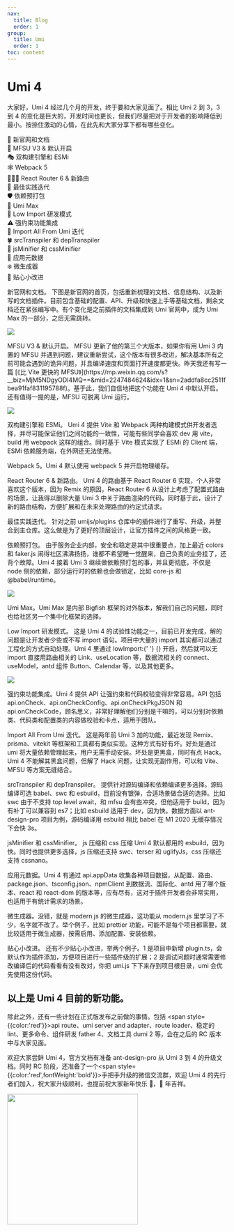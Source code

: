 ```yaml
---
nav:
  title: Blog
  order: 1
group:
  title: Umi
  order: 1
toc: content
---
```


# Umi 4

大家好，Umi 4 经过几个月的开发，终于要和大家见面了。相比 Umi 2 到 3，3 到 4 的变化是巨大的，开发时间也更长，但我们尽量把对于开发者的影响降低到最小。按捺住激动的心情，在此先和大家分享下都有哪些变化。

🎉 新官网和文档<br /> 🚀 MFSU V3 & 默认开启<br /> 🎭 双构建引擎和 ESMi<br /> 🕸 Webpack 5<br /> ⛹🏾‍♂️ React Router 6 & 新路由<br /> 🐹 最佳实践迭代<br /> 🛡️ 依赖预打包<br /> 🤺 Umi Max<br /> 🐛 Low Import 研发模式<br /> ⚠️ 强约束功能集成<br /> 🎈 Import All From Umi 迭代<br /> 🍀 srcTranspiler 和 depTranspiler<br /> 🌼 jsMinifier 和 cssMinifier<br /> 🌸 应用元数据<br /> ❄️ 微生成器<br /> 🧪 贴心小改进<br />

<p>
  <span style={{ color: 'red', fontWeight: 'bold' }}>新官网和文档。</span>
  下图是新官网的首页，包括重新梳理的文档、信息结构、以及新写的文档插件。目前包含基础的配置、API、升级和快速上手等基础文档，剩余文档还在紧张编写中。有个变化是之前插件的文档集成到
  Umi 官网中，成为 Umi Max 的一部分，之后无需跳转。
</p>

![](https://img.alicdn.com/imgextra/i1/O1CN014dDq4L1Zc3guRwcse_!!6000000003214-2-tps-1600-941.png)

<p>
  <span style={{ color: 'red', fontWeight: 'bold' }}>MFSU V3 & 默认开启。</span>
  MFSU 更新了他的第三个大版本，如果你有用 Umi 3 内置的 MFSU 并遇到问题，建议重新尝试，这个版本有很多改进，解决基本所有之前可能会遇到的诡异问题，并且编译速度和页面打开速度都更快。昨天我还有写一篇
  [《比 Vite 更快的 MFSU》](https://mp.weixin.qq.com/s?__biz=MjM5NDgyODI4MQ==&mid=2247484624&idx=1&sn=2addfa8cc2511fbea91faf831195788f)。基于此，我们自信地把这个功能在
  Umi 4 中默认开启。还有值得一提的是，MFSU 可脱离 Umi 运行。
</p>

![](https://img.alicdn.com/imgextra/i2/O1CN01Znj8HD1mCwz72voXv_!!6000000004919-2-tps-1600-807.png)

<p>
  <span style={{ color: 'red', fontWeight: 'bold' }}>双构建引擎和 ESMi。</span>
  Umi 4 提供 Vite 和 Webpack 两种构建模式供开发者选择，并尽可能保证他们之间功能的一致性，可能有些同学会喜欢
  dev 用 vite，build 用 webpack 这样的组合。同时基于 Vite 模式实现了 ESMi 的 Client
  端，ESMi 依赖服务端，在外网还无法使用。
</p>

<p>
  <span style={{ color: 'red', fontWeight: 'bold' }}>Webpack 5。</span>Umi 4
  默认使用 webpack 5 并开启物理缓存。
</p>

<p>
  <span style={{ color: 'red', fontWeight: 'bold' }}>
    React Router 6 & 新路由。
  </span>
  Umi 4 的路由基于 React Router 6 实现，个人非常喜欢这个版本，因为 Remix 的原因，React
  Router 6 从设计上考虑了配置式路由的场景，让我得以删除大量 Umi 3 中关于路由渲染的代码。同时基于此，设计了新的路由结构，方便扩展和在未来处理路由的约定式请求。
</p>

<p>
  <span style={{ color: 'red', fontWeight: 'bold' }}>最佳实践迭代。</span>
  针对之前 umijs/plugins 仓库中的插件进行了重写、升级，并整合到主仓库。这么做是为了更好的顶层设计，让官方插件之间的风格更一致。
</p>

<p>
  <span style={{ color: 'red', fontWeight: 'bold' }}>​​依赖预打包。</span>
  由于服务企业内部，安全和稳定是其中很重要点，加上最近 colors 和 faker.js 闹得社区沸沸扬扬，谁都不希望睡一觉醒来，自己负责的业务挂了，还背个故障。Umi
  4 接着 Umi 3 继续做依赖预打包的事，并且更彻底，不仅是 node 侧的依赖，部分运行时的依赖也会做锁定，比如
  core-js 和 @babel/runtime。
</p>

![](https://img.alicdn.com/imgextra/i1/O1CN01h44iJg1T09DNuYOlm_!!6000000002319-2-tps-1600-758.png)

<p>
  <span style={{ color: 'red', fontWeight: 'bold' }}>Umi Max。</span>Umi Max
  是内部 Bigfish
  框架的对外版本，解我们自己的问题，同时也给社区另一个集中化框架的选择。
</p>

<p>
  <span style={{ color: 'red', fontWeight: 'bold' }}>
    Low Import 研发模式。
  </span>
  这是 Umi 4 的试验性功能之一，目前已开发完成，解的问题是让开发者少些或不写 import
  语句。项目中大量的 import 其实都可以通过工程化的方式自动处理。Umi 4 里通过 lowImport:{' '}
  {} 开启，然后就可以无 import 直接用路由相关的 Link、useLocation 等，数据流相关的
  connect、useModel，antd 组件 Button、Calendar 等，以及其他更多。
</p>

![](https://img.alicdn.com/imgextra/i4/O1CN0142Vcpt25kMZqjmioe_!!6000000007564-2-tps-1600-631.png)

<p>
  <span style={{ color: 'red', fontWeight: 'bold' }}>强约束功能集成。</span>Umi
  4 提供 API 让强约束和代码校验变得非常容易。API 包括
  api.onCheck、api.onCheckConfig、api.onCheckPkgJSON 和
  api.onCheckCode，顾名思义，非常好理解他们分别是干嘛的，可以分别对依赖类、代码类和配置类的内容做校验和卡点，适用于团队。
</p>

<p>
  <span style={{ color: 'red', fontWeight: 'bold' }}>
    Import All From Umi 迭代。
  </span>
  这是两年前 Umi 3 加的功能，最近发现 Remix、prisma、vitekit 等框架和工具都有类似实现。这种方式有好有坏。好处是通过
  umi 将大量依赖管理起来，用户无需手动安装。坏处是更黑盒，同时有点 Hack。Umi 4 不能解其黑盒问题，但解了
  Hack 问题，让实现无副作用，可以和 Vite、MFSU 等方案无缝结合。
</p>

<p>
  <span style={{ color: 'red', fontWeight: 'bold' }}>
    srcTranspiler 和 depTranspiler。
  </span>
  提供针对源码编译和依赖编译更多选择。源码编译可选 babel、swc 和 esbuild，目前没有银弹，合适场景做合适的选择。比如
  swc 由于不支持 top level await，和 mfsu 会有些冲突，但他适用于 build，因为有补丁可以兼容到
  es7；比如 esbuild 适用于 dev，因为快。数据方面以 ant-design-pro 项目为例，源码编译用
  esbuild 相比 babel 在 M1 2020 无缓存情况下会快 3s。
</p>

<p>
  <span style={{ color: 'red', fontWeight: 'bold' }}>
    jsMinifier 和 cssMinifier。
  </span>
  js 压缩和 css 压缩 Umi 4 默认都用的 esbuild，因为快。同时也提供更多选择，js 压缩还支持
  swc、terser 和 uglifyJs，css 压缩还支持 cssnano。
</p>

<p>
  <span style={{ color: 'red', fontWeight: 'bold' }}>应用元数据。</span>Umi 4
  有通过 api.appData
  收集各种项目数据，从配置、路由、package.json、tsconfig.json、npmClient
  到数据流、国际化、antd 用了哪个版本、react 和 react-dom
  的版本等，应有尽有，这对于插件开发者会非常实用，也适用于有统计需求的场景。
</p>

<p>
  <span style={{ color: 'red', fontWeight: 'bold' }}>微生成器。</span>没错，就是
  modern.js 的微生成器，这功能从 modern.js
  里学习了不少，名字就不改了。举个例子，比如 prettier
  功能，可能不是每个项目都需要，就比较适用于微生成器，按需启用、添加配置、安装依赖。
</p>

<p>
  <span style={{ color: 'red', fontWeight: 'bold' }}>贴心小改进。</span>
  还有不少贴心小改进，举两个例子。1 是项目中新增 plugin.ts，会默认作为插件添加，方便项目进行一些插件级的扩展；2
  是调试问题时通常需要修改编译后的代码看看有没有改对，你把 umi.js 下下来存到项目根目录，umi
  会优先使用这份代码。
</p>

## 以上是 Umi 4 目前的新功能。

除此之外，还有一些计划在正式版发布之前做的事情。包括 <span style={{color:'red'}}>api route、umi server and adapter、route loader、稳定的 lint、更多命令、组件研发 father 4、文档工具 dumi 2</span> 等，会在之后的 RC 版本中与大家见面。

欢迎大家尝鲜 Umi 4，官方文档有准备 ant-design-pro 从 Umi 3 到 4 的升级文档。同时 RC 阶段，还准备了一个<span style={{color:'red',fontWeight:'bold'}}>手把手升级的微信交流群</span>，欢迎 Umi 4 的先行者们加入，祝大家升级顺利，也提前祝大家新年快乐 🧨，🐯 年吉祥。

<p>

<img
    src="https://img.alicdn.com/imgextra/i4/O1CN01QmMTeR1jd6l2cwHQh_!!6000000004570-0-tps-1170-1500.jpg"
    width="300"
  />

</p>
